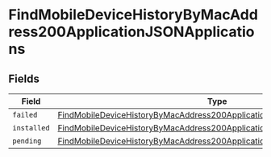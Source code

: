 # FindMobileDeviceHistoryByMacAddress200ApplicationJSONApplications


## Fields

| Field                                                                                                                                                                                 | Type                                                                                                                                                                                  | Required                                                                                                                                                                              | Description                                                                                                                                                                           |
| ------------------------------------------------------------------------------------------------------------------------------------------------------------------------------------- | ------------------------------------------------------------------------------------------------------------------------------------------------------------------------------------- | ------------------------------------------------------------------------------------------------------------------------------------------------------------------------------------- | ------------------------------------------------------------------------------------------------------------------------------------------------------------------------------------- |
| `failed`                                                                                                                                                                              | [FindMobileDeviceHistoryByMacAddress200ApplicationJSONApplicationsFailed](../../models/operations/findmobiledevicehistorybymacaddress200applicationjsonapplicationsfailed.md)[]       | :heavy_minus_sign:                                                                                                                                                                    | N/A                                                                                                                                                                                   |
| `installed`                                                                                                                                                                           | [FindMobileDeviceHistoryByMacAddress200ApplicationJSONApplicationsInstalled](../../models/operations/findmobiledevicehistorybymacaddress200applicationjsonapplicationsinstalled.md)[] | :heavy_minus_sign:                                                                                                                                                                    | N/A                                                                                                                                                                                   |
| `pending`                                                                                                                                                                             | [FindMobileDeviceHistoryByMacAddress200ApplicationJSONApplicationsPending](../../models/operations/findmobiledevicehistorybymacaddress200applicationjsonapplicationspending.md)[]     | :heavy_minus_sign:                                                                                                                                                                    | N/A                                                                                                                                                                                   |